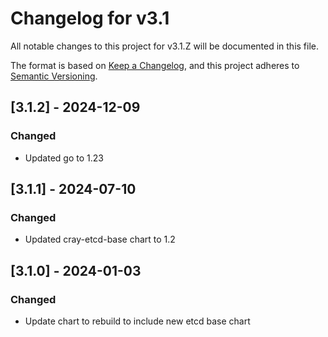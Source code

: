 # Changelog for v3.1

All notable changes to this project for v3.1.Z will be documented in this file.

The format is based on [Keep a Changelog](https://keepachangelog.com/en/1.0.0/),
and this project adheres to [Semantic Versioning](https://semver.org/spec/v2.0.0.html).

## [3.1.2] - 2024-12-09

### Changed

- Updated go to 1.23

## [3.1.1] - 2024-07-10

### Changed

- Updated cray-etcd-base chart to 1.2

## [3.1.0] - 2024-01-03

### Changed

- Update chart to rebuild to include new etcd base chart
